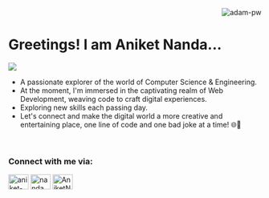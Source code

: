 <p><img align="right" src="https://github.com/Adam-pw/Adam-pw/blob/main/animation_500_kxa883sd.gif" alt="adam-pw" /></p>

<br>
<h1><b>Greetings! I am Aniket Nanda...</b></h1> 
<a href="https://www.youtube.com/watch?v=dQw4w9WgXcQ"><img src="https://user-images.githubusercontent.com/73097560/115834477-dbab4500-a447-11eb-908a-139a6edaec5c.gif"></a>

* A passionate explorer of the world of Computer Science & Engineering.
* At the moment, I'm immersed in the captivating realm of Web Development, weaving code to craft digital experiences.
* Exploring new skills each passing day.
* Let's connect and make the digital world a more creative and entertaining place, one line of code and one bad joke at a time! 🌐🤪

<br>

<h3 align="left">Connect with me via:</h3>
<p align="left">
  <a href="https://www.linkedin.com/in/aniket-nanda-94678920a/" target="blank"><img align="center"
      src="https://raw.githubusercontent.com/rahuldkjain/github-profile-readme-generator/master/src/images/icons/Social/linked-in-alt.svg"
      alt="aniket-nanda-94678920a" height="30" width="40" /></a>
  <a href="https://instagram.com/nanda.aniket" target="blank"><img align="center"
      src="https://raw.githubusercontent.com/rahuldkjain/github-profile-readme-generator/master/src/images/icons/Social/instagram.svg"
      alt="nanda.aniket" height="30" width="40" /></a>
 <a href="https://twitter.com/AniketNanda14" target="blank"><img align="center"
      src="https://raw.githubusercontent.com/rahuldkjain/github-profile-readme-generator/master/src/images/icons/Social/twitter.svg"
      alt="AniketNanda14" height="30" width="40" /></a>
</p>
